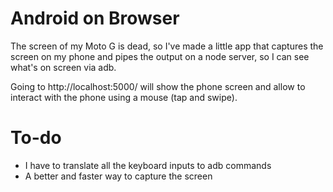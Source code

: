 # Android on Browser

The screen of my Moto G is dead, so I've made a little app that captures the screen on my phone and
pipes the output on a node server, so I can see what's on screen via adb.

Going to http://localhost:5000/ will show the phone screen and allow to interact with the phone
using a mouse (tap and swipe).

# To-do

- I have to translate all the keyboard inputs to adb commands
- A better and faster way to capture the screen

